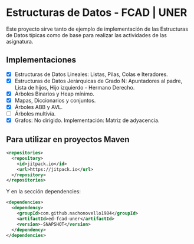 # Estructuras de Datos - FCAD | UNER
Este proyecto sirve tanto de ejemplo de implementación de las Estructuras de Datos típicas como de base para realizar las actividades de las asignatura.

## Implementaciones

- [x] Estructuras de Datos Lineales: Listas, Pilas, Colas e Iteradores.
- [x] Estructuras de Datos Jerárquicas de Grado N: Apuntadores al padre, Lista de hijos, Hijo izquierdo - Hermano Derecho. 
- [x] Árboles Binarios y Heap mínimo.
- [x] Mapas, Diccionarios y conjuntos.
- [x] Árboles ABB y AVL.
- [ ] Árboles multivía.
- [X] Grafos: No dirigido. Implementación: Matriz de adyacencia.

## Para utilizar en proyectos Maven
```xml
<repositories>
  <repository>
    <id>jitpack.io</id>
    <url>https://jitpack.io</url>
  </repository>
</repositories>
```
Y en la sección dependencies:
```xml
<dependencies>
  <dependency>
    <groupId>com.github.nachonovello1984</groupId>
    <artifactId>ed-fcad-uner</artifactId>
    <version>-SNAPSHOT</version>
  </dependency>
</dependencies>  
```
